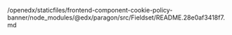 /openedx/staticfiles/frontend-component-cookie-policy-banner/node_modules/@edx/paragon/src/Fieldset/README.28e0af3418f7.md